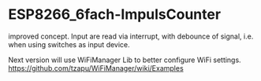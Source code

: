 # ESP8266_6fach-ImpulsCounter
improved concept.
Input are read via interrupt, with debounce of signal, i.e. when using switches as input device.

Next version will use WiFiManager Lib to better configure WiFi settings.
https://github.com/tzapu/WiFiManager/wiki/Examples
